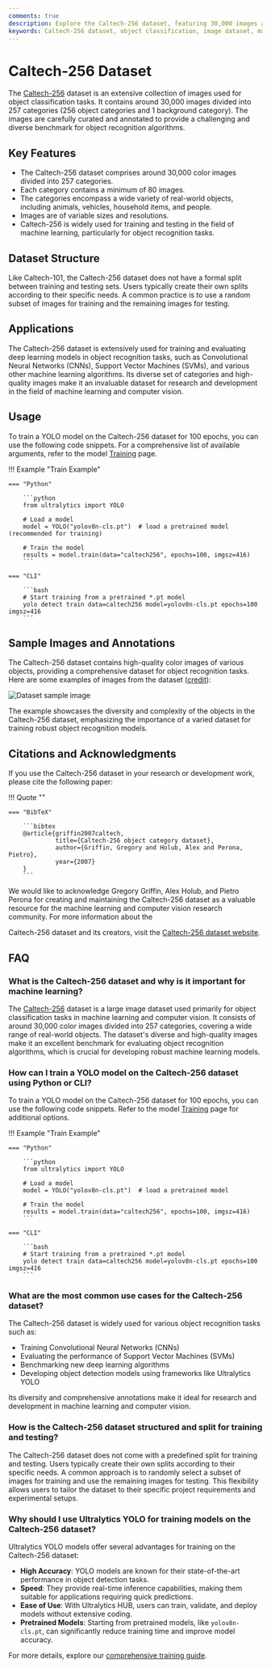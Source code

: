 ```yaml
---
comments: true
description: Explore the Caltech-256 dataset, featuring 30,000 images across 257 categories, ideal for training and testing object recognition algorithms.
keywords: Caltech-256 dataset, object classification, image dataset, machine learning, computer vision, deep learning, YOLO, training dataset
---
```


# Caltech-256 Dataset

The [Caltech-256](https://data.caltech.edu/records/nyy15-4j048) dataset is an extensive collection of images used for object classification tasks. It contains around 30,000 images divided into 257 categories (256 object categories and 1 background category). The images are carefully curated and annotated to provide a challenging and diverse benchmark for object recognition algorithms.

## Key Features

- The Caltech-256 dataset comprises around 30,000 color images divided into 257 categories.
- Each category contains a minimum of 80 images.
- The categories encompass a wide variety of real-world objects, including animals, vehicles, household items, and people.
- Images are of variable sizes and resolutions.
- Caltech-256 is widely used for training and testing in the field of machine learning, particularly for object recognition tasks.

## Dataset Structure

Like Caltech-101, the Caltech-256 dataset does not have a formal split between training and testing sets. Users typically create their own splits according to their specific needs. A common practice is to use a random subset of images for training and the remaining images for testing.

## Applications

The Caltech-256 dataset is extensively used for training and evaluating deep learning models in object recognition tasks, such as Convolutional Neural Networks (CNNs), Support Vector Machines (SVMs), and various other machine learning algorithms. Its diverse set of categories and high-quality images make it an invaluable dataset for research and development in the field of machine learning and computer vision.

## Usage

To train a YOLO model on the Caltech-256 dataset for 100 epochs, you can use the following code snippets. For a comprehensive list of available arguments, refer to the model [Training](../../modes/train.md) page.

!!! Example "Train Example"

    === "Python"

        ```python
        from ultralytics import YOLO

        # Load a model
        model = YOLO("yolov8n-cls.pt")  # load a pretrained model (recommended for training)

        # Train the model
        results = model.train(data="caltech256", epochs=100, imgsz=416)
        ```

    === "CLI"

        ```bash
        # Start training from a pretrained *.pt model
        yolo detect train data=caltech256 model=yolov8n-cls.pt epochs=100 imgsz=416
        ```

## Sample Images and Annotations

The Caltech-256 dataset contains high-quality color images of various objects, providing a comprehensive dataset for object recognition tasks. Here are some examples of images from the dataset ([credit](https://ml4a.github.io/demos/tsne_viewer.html)):

![Dataset sample image](https://user-images.githubusercontent.com/26833433/239365061-1e5f7857-b1e8-44ca-b3d7-d0befbcd33f9.jpg)

The example showcases the diversity and complexity of the objects in the Caltech-256 dataset, emphasizing the importance of a varied dataset for training robust object recognition models.

## Citations and Acknowledgments

If you use the Caltech-256 dataset in your research or development work, please cite the following paper:

!!! Quote ""

    === "BibTeX"

        ```bibtex
        @article{griffin2007caltech,
                 title={Caltech-256 object category dataset},
                 author={Griffin, Gregory and Holub, Alex and Perona, Pietro},
                 year={2007}
        }
        ```

We would like to acknowledge Gregory Griffin, Alex Holub, and Pietro Perona for creating and maintaining the Caltech-256 dataset as a valuable resource for the machine learning and computer vision research community. For more information about the

Caltech-256 dataset and its creators, visit the [Caltech-256 dataset website](https://data.caltech.edu/records/nyy15-4j048).

## FAQ

### What is the Caltech-256 dataset and why is it important for machine learning?

The [Caltech-256](https://data.caltech.edu/records/nyy15-4j048) dataset is a large image dataset used primarily for object classification tasks in machine learning and computer vision. It consists of around 30,000 color images divided into 257 categories, covering a wide range of real-world objects. The dataset's diverse and high-quality images make it an excellent benchmark for evaluating object recognition algorithms, which is crucial for developing robust machine learning models.

### How can I train a YOLO model on the Caltech-256 dataset using Python or CLI?

To train a YOLO model on the Caltech-256 dataset for 100 epochs, you can use the following code snippets. Refer to the model [Training](../../modes/train.md) page for additional options.

!!! Example "Train Example"

    === "Python"

        ```python
        from ultralytics import YOLO

        # Load a model
        model = YOLO("yolov8n-cls.pt")  # load a pretrained model

        # Train the model
        results = model.train(data="caltech256", epochs=100, imgsz=416)
        ```

    === "CLI"

        ```bash
        # Start training from a pretrained *.pt model
        yolo detect train data=caltech256 model=yolov8n-cls.pt epochs=100 imgsz=416
        ```

### What are the most common use cases for the Caltech-256 dataset?

The Caltech-256 dataset is widely used for various object recognition tasks such as:

- Training Convolutional Neural Networks (CNNs)
- Evaluating the performance of Support Vector Machines (SVMs)
- Benchmarking new deep learning algorithms
- Developing object detection models using frameworks like Ultralytics YOLO

Its diversity and comprehensive annotations make it ideal for research and development in machine learning and computer vision.

### How is the Caltech-256 dataset structured and split for training and testing?

The Caltech-256 dataset does not come with a predefined split for training and testing. Users typically create their own splits according to their specific needs. A common approach is to randomly select a subset of images for training and use the remaining images for testing. This flexibility allows users to tailor the dataset to their specific project requirements and experimental setups.

### Why should I use Ultralytics YOLO for training models on the Caltech-256 dataset?

Ultralytics YOLO models offer several advantages for training on the Caltech-256 dataset:

- **High Accuracy**: YOLO models are known for their state-of-the-art performance in object detection tasks.
- **Speed**: They provide real-time inference capabilities, making them suitable for applications requiring quick predictions.
- **Ease of Use**: With Ultralytics HUB, users can train, validate, and deploy models without extensive coding.
- **Pretrained Models**: Starting from pretrained models, like `yolov8n-cls.pt`, can significantly reduce training time and improve model accuracy.

For more details, explore our [comprehensive training guide](../../modes/train.md).
